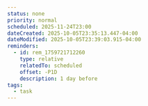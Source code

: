 ```yaml
---
status: none
priority: normal
scheduled: 2025-11-24T23:00
dateCreated: 2025-10-05T23:35:13.447-04:00
dateModified: 2025-10-05T23:39:03.915-04:00
reminders:
  - id: rem_1759721712260
    type: relative
    relatedTo: scheduled
    offset: -P1D
    description: 1 day before
tags:
  - task
---
```


